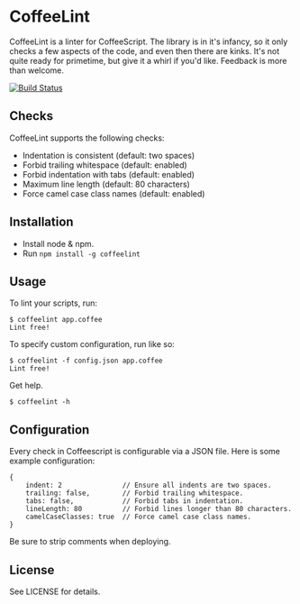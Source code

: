 CoffeeLint
==========

CoffeeLint is a linter for CoffeeScript. The library is in it's infancy, so it
only checks a few aspects of the code, and even then there are kinks. It's not
quite ready for primetime, but give it a whirl if you'd like. Feedback is more
than welcome.

[![Build Status](https://secure.travis-ci.org/clutchski/coffeelint.png)](http://travis-ci.org/clutchski/coffeelint)

Checks
------

CoffeeLint supports the following checks:

- Indentation is consistent (default: two spaces)
- Forbid trailing whitespace (default: enabled)
- Forbid indentation with tabs (default: enabled)
- Maximum line length (default: 80 characters)
- Force camel case class names (default: enabled)

Installation
------------

- Install node & npm.
- Run `npm install -g coffeelint`

Usage
-----

To lint your scripts, run:

    $ coffeelint app.coffee
    Lint free!

To specify custom configuration, run like so:

    $ coffeelint -f config.json app.coffee
    Lint free!

Get help.

    $ coffeelint -h


Configuration
-------------

Every check in Coffeescript is configurable via a JSON file. Here is some
example configuration:

    {
        indent: 2               // Ensure all indents are two spaces.
        trailing: false,        // Forbid trailing whitespace.
        tabs: false,            // Forbid tabs in indentation.
        lineLength: 80          // Forbid lines longer than 80 characters.
        camelCaseClasses: true  // Force camel case class names.
    }

Be sure to strip comments when deploying.

License
-------

See LICENSE for details.
